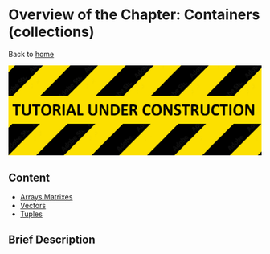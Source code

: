 # Overview of the Chapter: Containers (collections)

Back to [home](../readme.md)

![](../TutorialUnderConstruction.png)

## Content

* [Arrays Matrixes](Arrays_Matrixes.md)
* [Vectors](Vectors.md)
* [Tuples](Tuples.md)

## Brief Description
